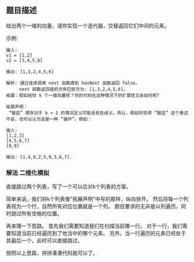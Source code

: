 ## 题目描述
给出两个一维的向量，请你实现一个迭代器，交替返回它们中间的元素。

示例:
```
输入:
v1 = [1,2]
v2 = [3,4,5,6] 

输出: [1,3,2,4,5,6]

解析: 通过连续调用 next 函数直到 hasNext 函数返回 false，
     next 函数返回值的次序应依次为: [1,3,2,4,5,6]。
拓展：假如给你 k 个一维向量呢？你的代码在这种情况下的扩展性又会如何呢?

拓展声明：
 “锯齿” 顺序对于 k > 2 的情况定义可能会有些歧义。所以，假如你觉得 “锯齿” 这个表述不妥，也可以认为这是一种 “循环”。例如：

输入:
[1,2,3]
[4,5,6,7]
[8,9]

输出: [1,4,8,2,5,9,3,6,7].
```

### 解法 二维化模拟
直接跳过两个列表，写了一个可以应对k个列表的方案。

简单来说，我们将k个列表像"拓展声明"中写的那样，纵向排开。
然后将每一个列表视为一个行，自然所有对应位置就是一个列。
题目要求的无非是以列遍历，同时跳过所有空格的位置。

再来理一下思路。
首先我们需要知道我们在扫描当前哪一行。
对于一行，我们需要知道当前已经遍历到了他当中的哪个元素。
另外，当一行遍历的元素已经处于其最后一个，此时可以直接跳过。

按照以上思路，拼拼凑凑代码就可以了。
